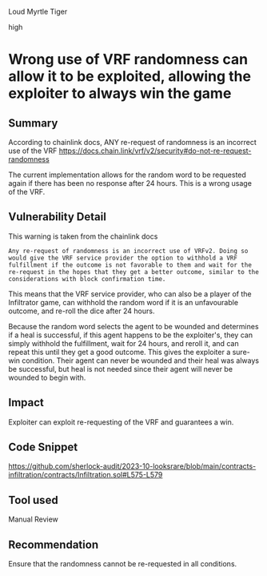 Loud Myrtle Tiger

high

# Wrong use of VRF randomness can allow it to be exploited, allowing the exploiter to always win the game
## Summary
According to chainlink docs, ANY re-request of randomness is an incorrect use of the VRF https://docs.chain.link/vrf/v2/security#do-not-re-request-randomness

The current implementation allows for the random word to be requested again if there has been no response after 24 hours. This is a wrong usage of the VRF.

## Vulnerability Detail
This warning is taken from the chainlink docs

`Any re-request of randomness is an incorrect use of VRFv2. Doing so would give the VRF service provider the option to withhold a VRF fulfillment if the outcome is not favorable to them and wait for the re-request in the hopes that they get a better outcome, similar to the considerations with block confirmation time.`

This means that the VRF service provider, who can also be a player of the Infiltrator game, can withhold the random word if it is an unfavourable outcome, and re-roll the dice after 24 hours. 

Because the random word selects the agent to be wounded and determines if a heal is successful, if this agent happens to be the exploiter's, they can simply withhold the fulfillment, wait for 24 hours, and reroll it, and can repeat this until they get a good outcome. This gives the exploiter a sure-win condition. Their agent can never be wounded and their heal was always be successful, but heal is not needed since their agent will never be wounded to begin with. 


## Impact
Exploiter can exploit re-requesting of the VRF and guarantees a win.

## Code Snippet
https://github.com/sherlock-audit/2023-10-looksrare/blob/main/contracts-infiltration/contracts/Infiltration.sol#L575-L579

## Tool used

Manual Review

## Recommendation
Ensure that the randomness cannot be re-requested in all conditions.
